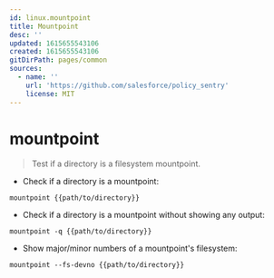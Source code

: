 ```yaml
---
id: linux.mountpoint
title: Mountpoint
desc: ''
updated: 1615655543106
created: 1615655543106
gitDirPath: pages/common
sources:
  - name: ''
    url: 'https://github.com/salesforce/policy_sentry'
    license: MIT
---
```

# mountpoint

> Test if a directory is a filesystem mountpoint.

- Check if a directory is a mountpoint:

`mountpoint {{path/to/directory}}`

- Check if a directory is a mountpoint without showing any output:

`mountpoint -q {{path/to/directory}}`

- Show major/minor numbers of a mountpoint's filesystem:

`mountpoint --fs-devno {{path/to/directory}}`

